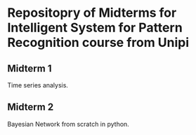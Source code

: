 # Repositopry of Midterms for Intelligent System for Pattern Recognition course from Unipi

## Midterm 1 
Time series analysis.

## Midterm 2
Bayesian Network from scratch in python.
